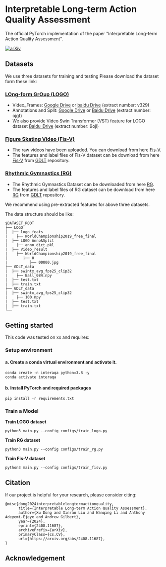 # Interpretable Long-term Action Quality Assessment
The official PyTorch implementation of the paper "Interpretable Long-term Action Quality Assessment".

[![arXiv](https://img.shields.io/badge/arXiv-2408.11687-red.svg)](https://arxiv.org/abs/2408.11687)



## Datasets
We use three datasets for training and testing
Please download the dataset form these link:
### [LOng-form GrOup (LOGO)](https://github.com/shiyi-zh0408/LOGO)
- Video_Frames:  [Google Drive](https://drive.google.com/file/d/1-MpOQSo72TZhoTzr8bqviDezi-ge7o6V/view?usp=sharing) or [baidu Drive](https://pan.baidu.com/s/1GNi_ZcbSq6oi2SEX_iuFwA?pwd=v329) (extract number: v329) 
- Annotations and Split: [Google Drive](https://drive.google.com/drive/folders/1i4lG1_iwP0lHMCvyYlqS8h7YRQCSRFyA?usp=drive_link) or [Baidu Drive](https://pan.baidu.com/s/1UwlGzCeq_UjY0GbOnaHXxw?pwd=ojgf) (extract number: ojgf)
- We also provide Video Swin Transformer (VST) feature for LOGO dataset [Baidu_Drive](https://pan.baidu.com/s/1zFZgyJ1CCVd67ZfQZyYC6g) (extract number: 9ojl)
### [Figure Skating Video (Fis-V)](https://github.com/chmxu/MS_LSTM)
- The raw videos have been uploaded. You can download from here [Fis-V](https://drive.google.com/file/d/1FQ0-H3gkdlcoNiCe8RtAoZ3n7H1psVCI/view?usp=sharing).
- The features and label files of Fis-V dataset can be download from here [Fis-V](https://1drv.ms/u/s!AqXkt0Mw7p9llWEihc533CB87U5P?e=EadhCo) from [GDLT](https://github.com/xuangch/CVPR22_GDLT) repository.
### [Rhythmic Gymnastics (RG)](https://github.com/qinghuannn/ACTION-NET)
- The Rhythmic Gymnastics Dataset can be downloaded from here [RG](https://1drv.ms/u/s!ApyE_Lf3PFl2issDbaK99shfZRKchg?e=fdd2eO).
- The features and label files of RG dataset can be download from here [RG](https://1drv.ms/u/s!AqXkt0Mw7p9llVaV2oV1mwmdAICG) from [GDLT](https://github.com/xuangch/CVPR22_GDLT) repository.

We recommend using pre-extracted features for above three datasets.

The data structure should be like:
```
$DATASET_ROOT
├── LOGO
|  ├── logo_feats
|    ├── WorldChampionship2019_free_final
|  ├── LOGO Anno&Split
|    ├── anno_dict.pkl
|  ├── Video_result
|    ├── WorldChampionship2019_free_final
|       ├── 0
|          ├── 00000.jpg
├── GDLT_data
|  ├── swintx_avg_fps25_clip32
|    ├── Ball_084.npy
|  ├── test.txt
|  ├── train.txt
├── GDLT_data
|  ├── swintx_avg_fps25_clip32
|    ├── 100.npy
|  ├── test.txt
|  ├── train.txt
└──
```

## Getting started
This code was tested on xx and requires:

### Setup environment

#### a. Create a conda virtual environment and activate it.
```
conda create -n interaqa python=3.8 -y
conda activate interaqa
```
#### b. Install PyTorch and required packages
```
pip install -r requirements.txt
```

### Train a Model

**Train LOGO dataset**
```
python3 main.py --config configs/train_logo.py
```
**Train RG dataset**
```
python3 main.py --config configs/train_rg.py
```
**Train Fis-V dataset**
```
python3 main.py --config configs/train_fisv.py
```
## Citation
If our project is helpful for your research, please consider citing:
```
@misc{dong2024interpretablelongtermactionquality,
      title={Interpretable Long-term Action Quality Assessment}, 
      author={Xu Dong and Xinran Liu and Wanqing Li and Anthony Adeyemi-Ejeye and Andrew Gilbert},
      year={2024},
      eprint={2408.11687},
      archivePrefix={arXiv},
      primaryClass={cs.CV},
      url={https://arxiv.org/abs/2408.11687}, 
}
```

## Acknowledgement

